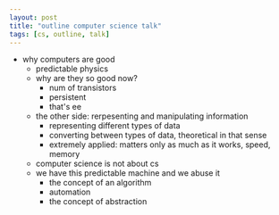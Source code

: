 ```yaml
---
layout: post
title: "outline computer science talk"
tags: [cs, outline, talk]
---
```


* why computers are good
	* predictable physics
	* why are they so good now?
		* num of transistors
		* persistent
		* that's ee
	* the other side: rerpesenting and manipulating information 
		* representing different types of data
		* converting between types of data, theoretical in that sense
		* extremely applied: matters only as much as it works, speed, memory
	* computer science is not about cs
	* we have this predictable machine and we abuse it
		* the concept of an algorithm
		* automation
		* the concept of abstraction


